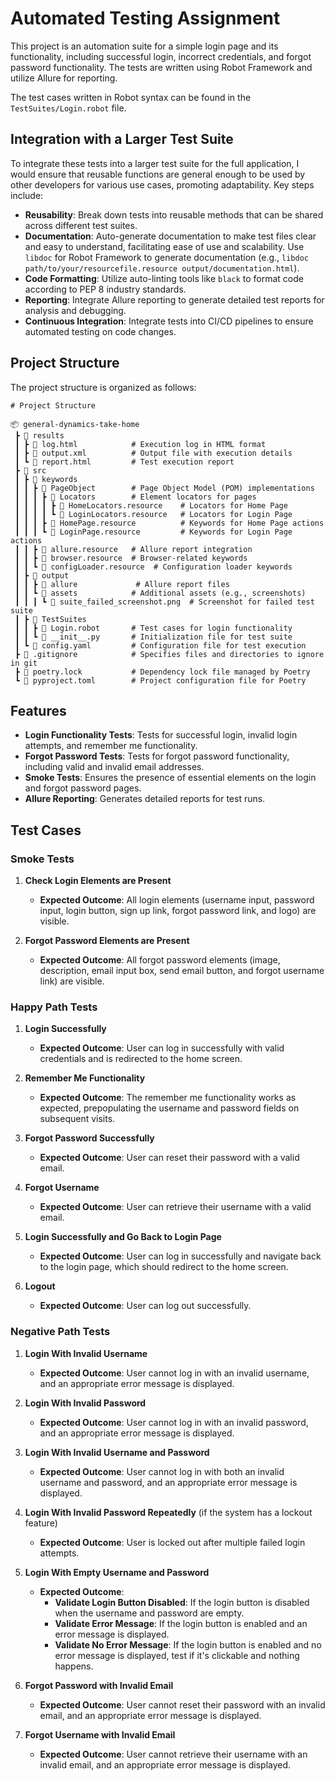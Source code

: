 # Automated Testing Assignment

This project is an automation suite for a simple login page and its functionality, including successful login, incorrect credentials, and forgot password functionality. The tests are written using Robot Framework and utilize Allure for reporting.

The test cases written in Robot syntax can be found in the `TestSuites/Login.robot` file.

## Integration with a Larger Test Suite

To integrate these tests into a larger test suite for the full application, I would ensure that reusable functions are general enough to be used by other developers for various use cases, promoting adaptability. Key steps include:

- **Reusability**: Break down tests into reusable methods that can be shared across different test suites.
- **Documentation**: Auto-generate documentation to make test files clear and easy to understand, facilitating ease of use and scalability. Use `libdoc` for Robot Framework to generate documentation (e.g., `libdoc path/to/your/resourcefile.resource output/documentation.html`).
- **Code Formatting**: Utilize auto-linting tools like `black` to format code according to PEP 8 industry standards.
- **Reporting**: Integrate Allure reporting to generate detailed test reports for analysis and debugging.
- **Continuous Integration**: Integrate tests into CI/CD pipelines to ensure automated testing on code changes.

## Project Structure

The project structure is organized as follows:

```plaintext
# Project Structure

📦 general-dynamics-take-home
 ┣ 📂 results
 ┃ ┣ 📜 log.html            # Execution log in HTML format
 ┃ ┣ 📜 output.xml          # Output file with execution details
 ┃ ┗ 📜 report.html         # Test execution report
 ┣ 📂 src
 ┃ ┣ 📂 keywords
 ┃ ┃ ┣ 📂 PageObject        # Page Object Model (POM) implementations
 ┃ ┃ ┃ ┣ 📂 Locators        # Element locators for pages
 ┃ ┃ ┃ ┃ ┣ 📜 HomeLocators.resource    # Locators for Home Page
 ┃ ┃ ┃ ┃ ┗ 📜 LoginLocators.resource   # Locators for Login Page
 ┃ ┃ ┃ ┣ 📜 HomePage.resource          # Keywords for Home Page actions
 ┃ ┃ ┃ ┗ 📜 LoginPage.resource         # Keywords for Login Page actions
 ┃ ┃ ┣ 📜 allure.resource   # Allure report integration
 ┃ ┃ ┣ 📜 browser.resource  # Browser-related keywords
 ┃ ┃ ┗ 📜 configLoader.resource  # Configuration loader keywords
 ┃ ┣ 📂 output
 ┃ ┃ ┣ 📂 allure             # Allure report files
 ┃ ┃ ┗ 📂 assets            # Additional assets (e.g., screenshots)
 ┃ ┃ ┃ ┗ 📜 suite_failed_screenshot.png  # Screenshot for failed test suite
 ┃ ┣ 📂 TestSuites
 ┃ ┃ ┣ 📜 Login.robot       # Test cases for login functionality
 ┃ ┃ ┗ 📜 __init__.py       # Initialization file for test suite
 ┃ ┗ 📜 config.yaml         # Configuration file for test execution
 ┣ 📜 .gitignore            # Specifies files and directories to ignore in git
 ┣ 📜 poetry.lock           # Dependency lock file managed by Poetry
 ┗ 📜 pyproject.toml        # Project configuration file for Poetry
```

## Features

- **Login Functionality Tests**: Tests for successful login, invalid login attempts, and remember me functionality.
- **Forgot Password Tests**: Tests for forgot password functionality, including valid and invalid email addresses.
- **Smoke Tests**: Ensures the presence of essential elements on the login and forgot password pages.
- **Allure Reporting**: Generates detailed reports for test runs.

## Test Cases

### Smoke Tests

1. **Check Login Elements are Present**
   - **Expected Outcome**: All login elements (username input, password input, login button, sign up link, forgot password link, and logo) are visible.

2. **Forgot Password Elements are Present**
   - **Expected Outcome**: All forgot password elements (image, description, email input box, send email button, and forgot username link) are visible.

### Happy Path Tests

1. **Login Successfully**
   - **Expected Outcome**: User can log in successfully with valid credentials and is redirected to the home screen.

2. **Remember Me Functionality**
   - **Expected Outcome**: The remember me functionality works as expected, prepopulating the username and password fields on subsequent visits.

3. **Forgot Password Successfully**
   - **Expected Outcome**: User can reset their password with a valid email.

4. **Forgot Username**
   - **Expected Outcome**: User can retrieve their username with a valid email.

5. **Login Successfully and Go Back to Login Page**
   - **Expected Outcome**: User can log in successfully and navigate back to the login page, which should redirect to the home screen.

6. **Logout**
   - **Expected Outcome**: User can log out successfully.

### Negative Path Tests

1. **Login With Invalid Username**
   - **Expected Outcome**: User cannot log in with an invalid username, and an appropriate error message is displayed.

2. **Login With Invalid Password**
   - **Expected Outcome**: User cannot log in with an invalid password, and an appropriate error message is displayed.

3. **Login With Invalid Username and Password**
   - **Expected Outcome**: User cannot log in with both an invalid username and password, and an appropriate error message is displayed.

4. **Login With Invalid Password Repeatedly** (if the system has a lockout feature)
   - **Expected Outcome**: User is locked out after multiple failed login attempts.

5. **Login With Empty Username and Password**
   - **Expected Outcome**:
     - **Validate Login Button Disabled**: If the login button is disabled when the username and password are empty.
     - **Validate Error Message**: If the login button is enabled and an error message is displayed.
     - **Validate No Error Message**: If the login button is enabled and no error message is displayed, test if it's clickable and nothing happens.

6. **Forgot Password with Invalid Email**
   - **Expected Outcome**: User cannot reset their password with an invalid email, and an appropriate error message is displayed.

7. **Forgot Username with Invalid Email**
   - **Expected Outcome**: User cannot retrieve their username with an invalid email, and an appropriate error message is displayed.